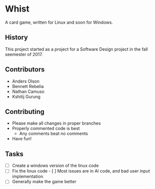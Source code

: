 # Whist
A card game, written for Linux and soon for Windows.

## History
This project started as a project for a Software Design project in the fall seemester of 2017.

## Contributors
- Anders Olson
- Bennett Rebelia
- Nathan Camuso
- Kshitij Gurung

## Contributing
- Please make all changes in proper branches
- Properly commented code is best
  - Any comments beat no comments
- Have fun!

## Tasks
- [ ] Create a windows version of the linux code
- [ ] Fix the linux code 
      - [ ] Most issues are in AI code, and bad user input implementation
- [ ] Generally make the game better
